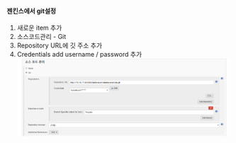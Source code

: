 #### 젠킨스에서 git설정
1. 새로운 item 추가
2. 소스코드관리 - Git
3. Repository URL에 깃 주소 추가
4. Credentials add username / password 추가
![alt text](/image/젠킨스/git-setting.PNG)